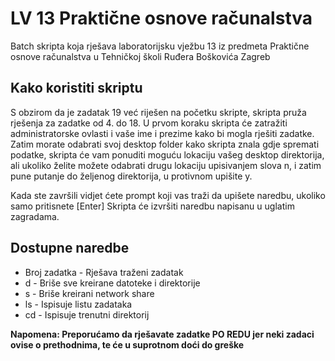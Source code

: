 # LV 13 Praktične osnove računalstva

Batch skripta koja rješava laboratorijsku vježbu 13 iz predmeta Praktične osnove računalstva u Tehničkoj školi Ruđera Boškovića Zagreb

## Kako koristiti skriptu
 S obzirom da je zadatak 19 već riješen na početku skripte, skripta pruža rješenja za zadatke od 4. do 18. 
 U prvom koraku skripta će zatražiti administratorske ovlasti i vaše ime i prezime kako bi mogla rješiti zadatke.
 Zatim morate odabrati svoj desktop folder kako skripta znala gdje spremati podatke, skripta će vam ponuditi moguću lokaciju vašeg desktop direktorija, ali ukoliko želite možete odabrati drugu lokaciju upisivanjem slova n, i zatim pune putanje do željenog direktorija, u protivnom upišite y.
 
 Kada ste završili vidjet ćete prompt koji vas traži da upišete naredbu, ukoliko samo pritisnete [Enter] Skripta će izvršiti naredbu napisanu u uglatim zagradama.
 
 ## Dostupne naredbe
 
 - Broj zadatka - Rješava traženi zadatak
 - d - Briše sve kreirane datoteke i direktorije
 - s - Briše kreirani network share
 - ls - Ispisuje listu zadataka
 - cd - Ispisuje trenutni direktorij

**Napomena: Preporućamo da rješavate zadatke PO REDU jer neki zadaci ovise o prethodnima, te će u suprotnom doći do greške**
